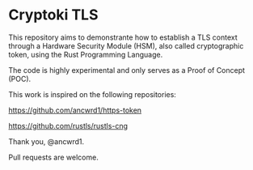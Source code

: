 # Cryptoki TLS

This repository aims to demonstrante how to establish a TLS context through a Hardware Security Module (HSM), also called cryptographic token, using the Rust Programming Language.

The code is highly experimental and only serves as a Proof of Concept (POC).

This work is inspired on the following repositories:

https://github.com/ancwrd1/https-token

https://github.com/rustls/rustls-cng

Thank you, @ancwrd1.

Pull requests are welcome.